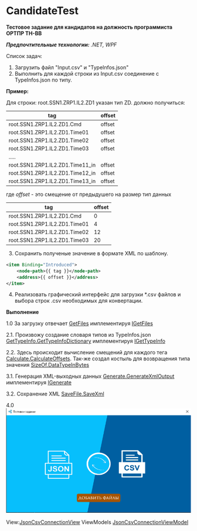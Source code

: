 ﻿# CandidateTest

**Тестовое задание для кандидатов на должность программиста ОРТПР ТН-ВВ**

***Предпочтительные технологии:** .NET, WPF*

Cписок задач:

1. Загрузить файл "Input.csv" и "TypeInfos.json" 
2.  Выполнить для каждой строки из Input.csv соединение с TypeInfos.json по типу.

**Пример:**

Для строки: root.SSN1.ZRP1.IL2.ZD1 указан тип ZD.
должно получиться:

| tag | offset |
| ------ | ------ |
| root.SSN1.ZRP1.IL2.ZD1.Cmd | offset |
| root.SSN1.ZRP1.IL2.ZD1.Time01 | offset |
| root.SSN1.ZRP1.IL2.ZD1.Time02 | offset |
| root.SSN1.ZRP1.IL2.ZD1.Time03 | offset |
| ..... |  |
| root.SSN1.ZRP1.IL2.ZD1.Time11_in | offset |
| root.SSN1.ZRP1.IL2.ZD1.Time12_in | offset |
| root.SSN1.ZRP1.IL2.ZD1.Time13_in | offset |

где *offset* - это смещение от предыдушего на размер тип данных

| tag | offset |
| ------ | ------ |
| root.SSN1.ZRP1.IL2.ZD1.Cmd | 0 |
| root.SSN1.ZRP1.IL2.ZD1.Time01 | 4 |
| root.SSN1.ZRP1.IL2.ZD1.Time02 | 12 |
| root.SSN1.ZRP1.IL2.ZD1.Time03 | 20 |


3.  Сохранить полученые значение в формате XML по шаблону.


```xml
<item Binding="Introduced">
    <node-path>{{ tag }}</node-path>
    <address>{{ offset }}</address>
</item>
```


4. Реализовать графический интерфейс для загрузки *.csv файлов и выбора строк .csv необходимых для конвертации.

**Выполнение**

1.0 За загрузку отвечает [GetFiles](https://github.com/STGorbunovDA/ObjectivesOfTheInterview/blob/main/2_CSVConnectionJSON/ConnTest/Infrastructure/GetFiles.cs) имплементируя [IGetFiles](https://github.com/STGorbunovDA/ObjectivesOfTheInterview/blob/main/2_CSVConnectionJSON/ConnTest/Infrastructure/Interfaces/IGetFiles.cs)

2.1.  Произвожу создание словаря типов из TypeInfos.json [GetTypeInfo.GetTypeInfoDictionary](https://github.com/STGorbunovDA/ObjectivesOfTheInterview/blob/main/2_CSVConnectionJSON/ConnTest/Infrastructure/GetTypeInfo.cs) имплементируя [IGetTypeInfo](https://github.com/STGorbunovDA/ObjectivesOfTheInterview/blob/main/2_CSVConnectionJSON/ConnTest/Infrastructure/Interfaces/IGetTypeInfo.cs)

2.2. Здесь происходит вычисление смещений для каждого тега [Calculate.CalculateOffsets](https://github.com/STGorbunovDA/ObjectivesOfTheInterview/blob/main/2_CSVConnectionJSON/ConnTest/Infrastructure/Calculate.cs). Так-же создал костыль для возвращения типа значения [SizeOf.DataTypeInBytes](https://github.com/STGorbunovDA/ObjectivesOfTheInterview/blob/main/2_CSVConnectionJSON/ConnTest/Infrastructure/SizeOf.cs)

3.1. Генерация XML-выходных данных [Generate.GenerateXmlOutput](https://github.com/STGorbunovDA/ObjectivesOfTheInterview/blob/main/2_CSVConnectionJSON/ConnTest/Infrastructure/Generate.cs) имплементируя [IGenerate](https://github.com/STGorbunovDA/ObjectivesOfTheInterview/blob/main/2_CSVConnectionJSON/ConnTest/Infrastructure/Interfaces/IGenerate.cs)

3.2. Сохранение XML [SaveFile.SaveXml](https://github.com/STGorbunovDA/ObjectivesOfTheInterview/blob/main/2_CSVConnectionJSON/ConnTest/Infrastructure/SaveFile.cs)

4.0 ![picture for Offset Converter](https://github.com/STGorbunovDA/ObjectivesOfTheInterview/blob/main/source/1.png)

 View:[JsonCsvConnectionView](https://github.com/STGorbunovDA/ObjectivesOfTheInterview/blob/main/2_CSVConnectionJSON/ConnTest/Views/JsonCsvConnectionView.xaml)
 ViewModels [JsonCsvConnectionViewModel](https://github.com/STGorbunovDA/ObjectivesOfTheInterview/blob/main/2_CSVConnectionJSON/ConnTest/ViewModels/JsonCsvConnectionViewModel.cs)

